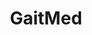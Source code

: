 ---
hackday: "25-leicester"
title: "GaitMed"
summary: "Using smartphone accelerometry data to measure gait and help predict the onset of chronic diseases, from Parkinson’s to diabetic neuropathy."
thumbnail: gaitmed.png
team:
  - "Eamon Dhall"
  - "Nimeshan Chandra-Segaran"
  - "Aarjav Jain"
  - "Jai Prashar"
  - "Pjotrs Baskakovs"
  - "Mahsa Pourhossein Kalashmi"
links:
  presentation: https://docs.google.com/presentation/d/1GFhFnLsk7mLCfcDVO-UUQw1_Pl9AU_eb41xRc5u132E/edit
  video: https://youtu.be/Q3MyEOilntc
about: "Digital health wearables and smart phones can provide in-depth acceleromtry and gyrometry data. By using this to measure gait, we can help predict the onset of chronic diseases, from Parkinson's disease to diabetic neuropathy or falls. We have a model which at this stage can detect normal vs abnormal gait, with additional data required to improve accuracy and further delineate specific gaits."
---